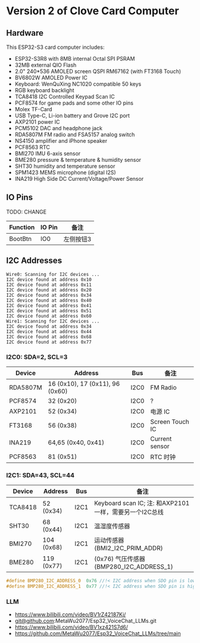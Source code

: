 # Version 2 of Clove Card Computer

## Hardware

This ESP32-S3 card computer includes:

* ESP32-S3R8 with 8MB internal Octal SPI PSRAM
* 32MB external QIO Flash
* 2.0" 240*536 AMOLED screen QSPI RM67162 (with FT3168 Touch)
* BV6802W AMOLED Power IC
* Keyboard: WenQuXing NC1020 compatible 50 keys
* RGB keyboard backlight
* TCA8418 I2C Controlled Keypad Scan IC
* PCF8574 for game pads and some other IO pins
* Molex TF-Card
* USB Type-C, Li-ion battery and Grove I2C port
* AXP2101 power IC
* PCM5102 DAC and headphone jack
* RDA5807M FM radio and FSA5157 analog switch
* NS4150 amplifier and iPhone speaker
* PCF8563 RTC
* BMI270 IMU 6-axis sensor
* BME280 pressure & temperature & humidity sensor
* SHT30 humidity and temperature sensor
* SPM1423 MEMS microphone (digital I2S)
* INA219 High Side DC Current/Voltage/Power Sensor 

## IO Pins

TODO: CHANGE

| Function | IO Pin | 备注 |
| -- | -- | -- |
| BootBtn | IO0 | 左侧按钮3 |


## I2C Addresses

```
Wire0: Scanning for I2C devices ...
I2C device found at address 0x10
I2C device found at address 0x11
I2C device found at address 0x20
I2C device found at address 0x34
I2C device found at address 0x40
I2C device found at address 0x41
I2C device found at address 0x51
I2C device found at address 0x60
Wire1: Scanning for I2C devices ...
I2C device found at address 0x34
I2C device found at address 0x44
I2C device found at address 0x68
I2C device found at address 0x77
```

### I2C0: SDA=2, SCL=3


| Device | Address |  Bus | 备注 |
| -- | -- | -- | -- |
| RDA5807M | 16 (0x10), 17 (0x11), 96 (0x60) | I2C0 | FM Radio |
| PCF8574 | 32 (0x20) | I2C0 | ? |
| AXP2101 | 52 (0x34)  | I2C0 | 电源 IC |
| FT3168  | 56 (0x38)  | I2C0 | Screen Touch IC |
| INA219  | 64,65 (0x40, 0x41)  | I2C0 | Current sensor |
| PCF8563 | 81 (0x51)  | I2C0 | RTC 时钟 |



### I2C1: SDA=43, SCL=44

| Device | Address |  Bus | 备注 |
| -- | -- | -- | -- |
| TCA8418 | 52 (0x34)  | I2C1 | Keyboard scan IC; 注: 和AXP2101一样，需要另一个I2C总线 |
| SHT30   | 68 (0x44)  | I2C1 | 温湿度传感器 |
| BMI270  | 104 (0x68) | I2C1 | 运动传感器 (BMI2_I2C_PRIM_ADDR) |
| BME280  | 119 (0x77) | I2C1 | (0x76) 气压传感器 (BMP280_I2C_ADDRESS_1) |


```C
#define BMP280_I2C_ADDRESS_0  0x76 //!< I2C address when SDO pin is low
#define BMP280_I2C_ADDRESS_1  0x77 //!< I2C address when SDO pin is high
```


### LLM
* https://www.bilibili.com/video/BV1rZ42187Ki/
* git@github.com:MetaWu2077/Esp32_VoiceChat_LLMs.git
* https://www.bilibili.com/video/BV1xz421S7d6/
* https://github.com/MetaWu2077/Esp32_VoiceChat_LLMs/tree/main

